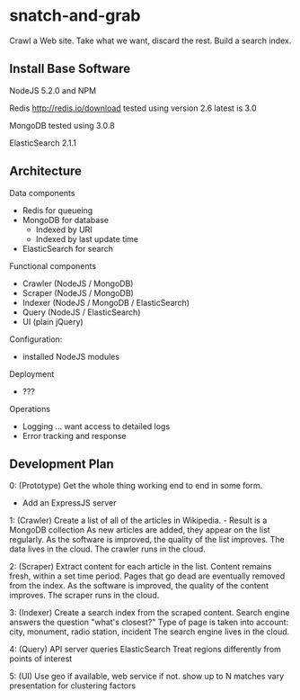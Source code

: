 # snatch-and-grab #

Crawl a Web site.  Take what we want, discard the rest.  Build a search index.

## Install Base Software ##

NodeJS 5.2.0 and NPM

Redis  http://redis.io/download    tested using version 2.6   latest is 3.0

MongoDB    tested using 3.0.8

ElasticSearch  2.1.1

## Architecture ##

Data components
- Redis for queueing 
- MongoDB for database
    - Indexed by URI
    - Indexed by last update time
- ElasticSearch for search

Functional components
- Crawler   (NodeJS / MongoDB)
- Scraper   (NodeJS / MongoDB)
- Indexer (NodeJS / MongoDB / ElasticSearch)
- Query   (NodeJS / ElasticSearch)
- UI   (plain jQuery)

Configuration:
- installed NodeJS modules

Deployment
- ???

Operations
- Logging ... want access to detailed logs
- Error tracking and response

## Development Plan ##

0: (Prototype)
  Get the whole thing working end to end in some form.
  - Add an ExpressJS server

1: (Crawler)
  Create a list of all of the articles in Wikipedia.
    - Result is a MongoDB collection
  As new articles are added, they appear on the list regularly.
  As the software is improved, the quality of the list improves.
  The data lives in the cloud.
  The crawler runs in the cloud.

2: (Scraper)
  Extract content for each article in the list.
  Content remains fresh, within a set time period.
  Pages that go dead are eventually removed from the index.
  As the software is improved, the quality of the content improves.
  The scraper runs in the cloud.

3: (Indexer)
  Create a search index from the scraped content.
  Search engine answers the question "what's closest?"
  Type of page is taken into account: city, monument, radio station, incident
  The search engine lives in the cloud.

4: (Query)
  API server queries ElasticSearch
  Treat regions differently from points of interest

5: (UI)
  Use geo if available, web service if not.
  show up to N matches
  vary presentation for clustering factors
